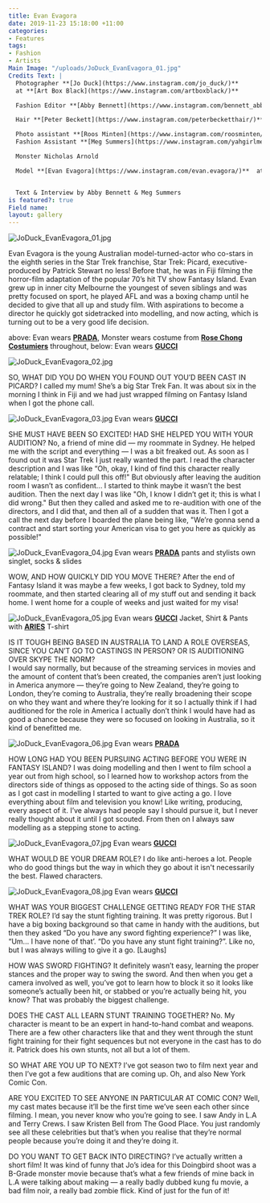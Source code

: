 ```yaml
---
title: Evan Evagora
date: 2019-11-23 15:18:00 +11:00
categories:
- Features
tags:
- Fashion
- Artists
Main Image: "/uploads/JoDuck_EvanEvagora_01.jpg"
Credits Text: |
  Photographer **[Jo Duck](https://www.instagram.com/jo_duck/)**
  at **[Art Box Black](https://www.instagram.com/artboxblack/)**

  Fashion Editor **[Abby Bennett](https://www.instagram.com/bennett_abby/)**

  Hair **[Peter Beckett](https://www.instagram.com/peterbecketthair/)** at **[Vivien’s Creative](https://www.instagram.com/vivienscreative/)**

  Photo assistant **[Roos Minten](https://www.instagram.com/roosminten/)**
  Fashion Assistant **[Meg Summers](https://www.instagram.com/yahgirlmeggy/)**

  Monster Nicholas Arnold

  Model **[Evan Evagora](https://www.instagram.com/evan.evagora/)**  at **[Five Twenty Management](https://www.instagram.com/fivetwentymgt/)**


  Text & Interview by Abby Bennett & Meg Summers
is featured?: true
Field name: 
layout: gallery
---
```


![JoDuck_EvanEvagora_01.jpg](/uploads/JoDuck_EvanEvagora_01.jpg)

Evan Evagora is the young Australian model-turned-actor who co-stars in the eighth series in the Star Trek franchise, Star Trek: Picard, executive-produced by Patrick Stewart no less! Before that, he was in Fiji filming the horror-film adaptation of the popular 70’s hit TV show Fantasy Island. Evan grew up in inner city Melbourne the youngest of seven siblings and was pretty focused on sport, he played AFL and was a boxing champ until he decided to give that all up and study film. With aspirations to become a director he quickly got sidetracked into modelling, and now acting, which is turning out to be a very good life decision.

above: Evan wears **[PRADA](https://www.instagram.com/prada/?hl=en)**, Monster wears costume from **[Rose Chong Costumiers](https://www.instagram.com/rosechonghire/?hl=en)** throughout, below: Evan wears **[GUCCI](https://www.instagram.com/gucci/?hl=en)**
 
![JoDuck_EvanEvagora_02.jpg](/uploads/JoDuck_EvanEvagora_02.jpg)

SO, WHAT DID YOU DO WHEN YOU FOUND OUT YOU’D BEEN CAST IN PICARD? 
I called my mum! She’s a big Star Trek Fan. It was about six in the morning I think in Fiji and we had just wrapped filming on Fantasy Island when I got the phone call. 

![JoDuck_EvanEvagora_03.jpg](/uploads/JoDuck_EvanEvagora_03.jpg)
Evan wears **[GUCCI](https://www.instagram.com/gucci/?hl=en)**

SHE MUST HAVE BEEN SO EXCITED! HAD SHE HELPED YOU WITH YOUR AUDITION?
No, a friend of mine did — my roommate in Sydney. He helped me with the script and everything — I was a bit freaked out. As soon as I found out it was Star Trek I just really wanted the part. I read the character description and I was like “Oh, okay, I kind of find this character really relatable; I think I could pull this off!" But obviously after leaving the audition room I wasn’t as confident... I started to think maybe it wasn’t the best audition. Then the next day I was like "Oh, I know I didn’t get it; this is what I did wrong." But then they called and asked me to re-audition with one of the directors, and I did that, and then all of a sudden that was it. Then I got a call the next day before I boarded the plane being like, "We’re gonna send a contract and start sorting your American visa to get you here as quickly as possible!"

![JoDuck_EvanEvagora_04.jpg](/uploads/JoDuck_EvanEvagora_04.jpg)
Evan wears **[PRADA](https://www.instagram.com/prada/?hl=en)** pants and stylists own singlet, socks & slides

WOW, AND HOW QUICKLY DID YOU MOVE THERE?
After the end of Fantasy Island it was maybe a few weeks, I got back to Sydney, told my roommate, and then started clearing all of my stuff out and sending it back home. I went home for a couple of weeks and just waited for my visa!

![JoDuck_EvanEvagora_05.jpg](/uploads/JoDuck_EvanEvagora_05.jpg)
Evan wears **[GUCCI](https://www.instagram.com/gucci/?hl=en)** Jacket, Shirt & Pants with **[ARIES](https://www.instagram.com/ariesarise/?hl=en)** T-shirt 

IS IT TOUGH BEING BASED IN AUSTRALIA TO LAND A ROLE OVERSEAS, SINCE YOU CAN’T GO TO CASTINGS IN PERSON? OR IS AUDITIONING OVER SKYPE THE NORM?  
I would say normally, but because of the streaming services in movies and the amount of content that’s been created, the companies aren’t just looking in America anymore — they’re going to New Zealand, they’re going to London, they’re coming to Australia, they’re really broadening their scope on who they want and where they’re looking for it so I actually think if I had auditioned for the role in America I actually don’t think I would have had as good a chance because they were so focused on looking in Australia, so it kind of benefitted me. 

![JoDuck_EvanEvagora_06.jpg](/uploads/JoDuck_EvanEvagora_06.jpg)
Evan wears **[PRADA](https://www.instagram.com/prada/?hl=en)**

HOW LONG HAD YOU BEEN PURSUING ACTING BEFORE YOU WERE IN FANTASY ISLAND?
I was doing modelling and then I went to film school a year out from high school, so I learned how to workshop actors from the directors side of things as opposed to the acting side of things. So as soon as I got cast in modelling I started to want to give acting a go. I love everything about film and television you know! Like writing, producing, every aspect of it. I’ve always had people say I should pursue it, but I never really thought about it until I got scouted. From then on I always saw modelling as a stepping stone to acting. 

![JoDuck_EvanEvagora_07.jpg](/uploads/JoDuck_EvanEvagora_07.jpg)
Evan wears **[GUCCI](https://www.instagram.com/gucci/?hl=en)**

WHAT WOULD BE YOUR DREAM ROLE? 
I do like anti-heroes a lot. People who do good things but the way in which they go about it isn't necessarily the best. Flawed characters. 

![JoDuck_EvanEvagora_08.jpg](/uploads/JoDuck_EvanEvagora_08.jpg)
Evan wears **[GUCCI](https://www.instagram.com/gucci/?hl=en)**

WHAT WAS YOUR BIGGEST CHALLENGE GETTING READY FOR THE STAR TREK ROLE? 
I’d say the stunt fighting training. It was pretty rigorous. But I have a big boxing background so that came in handy with the auditions, but then they asked “Do you have any sword fighting experience?” I was like, “Um... I have none of that’. “Do you have any stunt fight training?”. Like no, but I was always willing to give it a go. [Laughs]

HOW WAS SWORD FIGHTING?
It definitely wasn’t easy, learning the proper stances and the proper way to swing the sword. And then when you get a camera involved as well, you’ve got to learn how to block it so it looks like someone’s actually been hit, or stabbed or you’re actually being hit, you know? That was probably the biggest challenge. 

DOES THE CAST ALL LEARN STUNT TRAINING TOGETHER?
No. My character is meant to be an expert in hand-to-hand combat and weapons. There are a few other characters like that and they went through the stunt fight training for their fight sequences but not everyone in the cast has to do it. Patrick does his own stunts, not all but a lot of them. 

SO WHAT ARE YOU UP TO NEXT?
I’ve got season two to film next year and then I’ve got a few auditions that are coming up. Oh, and also New York Comic Con. 

ARE YOU EXCITED TO SEE ANYONE IN PARTICULAR AT COMIC CON?
Well, my cast mates because it’ll be the first time we’ve seen each other since filming. I mean, you never know who you’re going to see. I saw Andy in L.A and Terry Crews. I saw Kristen Bell from The Good Place. You just randomly see all these celebrities but that’s when you realise that they’re normal people because you’re doing it and they’re doing it. 

DO YOU WANT TO GET BACK INTO DIRECTING?
I’ve actually written a short film! It was kind of funny that Jo’s idea for this Doingbird shoot was a B-Grade monster movie because that’s what a few friends of mine back in L.A were talking about making — a really badly dubbed kung fu movie, a bad film noir, a really bad zombie flick. Kind of just for the fun of it! 